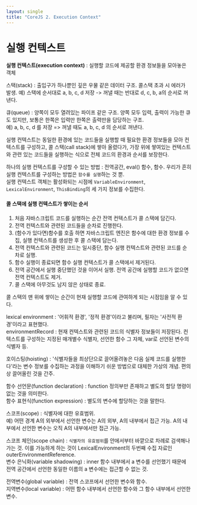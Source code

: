 ```yaml
---
layout: single
title: "CoreJS 2. Execution Context"
---
```


# 실행 컨텍스트
**실행 컨텍스트(execution context)** : 실행할 코드에 제공할 환경 정보들을 모아놓은 객체    
    
스택(stack) : 출입구가 하나뿐인 깊은 우물 같은 데이터 구조. 콜스택 초과 시 에러가 발생.
예) 스택에 순서대로 a, b, c, d 저장 -> 꺼낼 때는 반대로 d, c, b, a의 순서로 꺼낸다.

큐(queue) : 양쪽이 모두 열려있는 파이프 같은 구조. 양쪽 모두 입력, 출력이 가능한 큐도 있지만, 보통은 한쪽은 입력만 한쪽은 출력만을 담당하는 구조.   
예) a, b, c, d 를 저장 => 꺼낼 때도 a, b, c, d 의 순서로 꺼낸다.   

실행 컨텍스트는 동일한 환경에 있는 코드들을 실행할 때 필요한 환경 정보들을 모아 컨텍스트를 구성하고, 콜 스택(call stack)에 쌓아 올렸다가, 가장 위에 쌓여있는 컨텍스트와 관련 있는 코드들을 실행하는 식으로 전체 코드의 환경과 순서를 보장한다.     
      
하나의 실행 컨텍스트를 구성할 수 있는 방법 : 전역공간, eval() 함수, 함수. 우리가 흔히 실행 컨텍스트를 구성하는 방법은 `함수를 실행`하는 것 뿐.    
실행 컨텍스트 객체는 활성화되는 시점에 `VariableEnvironment`, `LexicalEnvironment`, `ThisBinding`의 세 가지 정보를 수집한다.    


#### 콜 스택에 실행 컨텍스트가 쌓이는 순서    
1. 처음 자바스크립트 코드를 실행하는 순간 전역 컨텍스트가 콜 스택에 담긴다.
2. 전역 컨텍스트와 관련된 코드들을 순차로 진행한다.
3. (함수가 있다면)함수를 호출 하면 자바스크립트 엔진은 함수에 대한 환경 정보를 수집, 실행 컨텍스트를 생성한 후 콜 스택에 담는다.
4. 전역 컨텍스트와 관련된 코드는 일시중단, 함수 실행 컨텍스트와 관련된 코드를 순차로 실행.
5. 함수 실행이 종료되면 함수 실행 컨텍스트가 콜 스택에서 제거된다.
6. 전역 공간에서 실행 중단했던 것을 이어서 실행. 전역 공간에 실행할 코드가 없으면 전역 컨텍스트도 제거.
7. 콜 스택에 아무것도 남지 않은 상태로 종료.   
    
콜 스택의 맨 위에 쌓이는 순간이 현재 실행할 코드에 관여하게 되는 시점임을 알 수 있다.    

lexical environment : '어휘적 환경', '정적 환경'이라고 불리며, 필자는 '사전적 환경'이라고 표현했다.   
environmentRecord : 현재 컨텍스트와 관련된 코드의 식별자 정보들이 저장된다. 컨텍스트를 구성하는 지정된 매개별수 식별자, 선언한 함수 그 자체, var로 선언된 변수의 식별자 등.   
    
호이스팅(hoisting) : '식별자들을 최상단으로 끌어올려놓은 다음 실제 코드를 실행한다'라는 변수 정보를 수집하는 과정을 이해하기 쉬운 방법으로 대체한 가상의 개념. 편의상 끌어올린 것을 간주.
    
함수 선언문(function declaration) : function 정의부만 존재하고 별도의 할당 명령이 없는 것을 의미한다.    
함수 표현식(function expression) : 별도의 변수에 할당하는 것을 말한다.    
    
스코프(scope) : 식별자에 대한 유효범위.       
예) 어떤 경계 A의 외부에서 선언한 변수는 A의 외부, A의 내부에서 접근 가능. A의 내부에서 선언한 변수는 오직 A의 내부에서만 접근 가능.       
      
스코프 체인(scope chain) : `식별자의 유효범위`를 안에서부터 바깥으로 차례로 검색해나가는 것. 이를 가능하게 하는 것이 LexicalEnvironment의 두번째 수집 자료인 outerEnvironmentReference.    
변수 은닉화(variable shadowing) : inner 함수 내부에서 a 변수를 선언했기 때문에 전역 공간에서 선언한 동일한 이름의 a 변수에는 접근할 수 없는 것.    
    
전역변수(global variable) : 전역 스코프에서 선언한 변수와 함수.   
지역변수(local variable) : 어떤 함수 내부에서 선언한 함수와 그 함수 내부에서 선언한 변수.   

